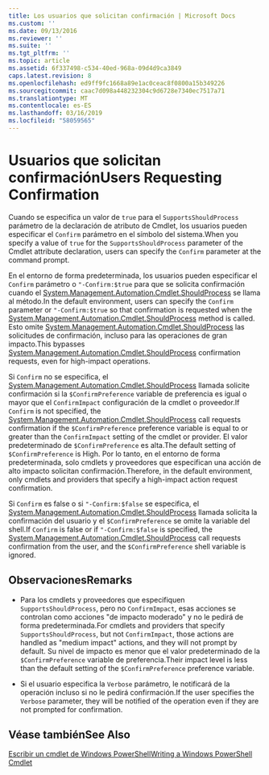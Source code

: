 ```yaml
---
title: Los usuarios que solicitan confirmación | Microsoft Docs
ms.custom: ''
ms.date: 09/13/2016
ms.reviewer: ''
ms.suite: ''
ms.tgt_pltfrm: ''
ms.topic: article
ms.assetid: 6f337498-c534-40ed-968a-09d4d9ca3849
caps.latest.revision: 8
ms.openlocfilehash: ed9ff9fc1668a89e1ac0ceac8f0800a15b349226
ms.sourcegitcommit: caac7d098a448232304c9d6728e7340ec7517a71
ms.translationtype: MT
ms.contentlocale: es-ES
ms.lasthandoff: 03/16/2019
ms.locfileid: "58059565"
---
```

# <a name="users-requesting-confirmation"></a><span data-ttu-id="8b5fc-102">Usuarios que solicitan confirmación</span><span class="sxs-lookup"><span data-stu-id="8b5fc-102">Users Requesting Confirmation</span></span>

<span data-ttu-id="8b5fc-103">Cuando se especifica un valor de `true` para el `SupportsShouldProcess` parámetro de la declaración de atributo de Cmdlet, los usuarios pueden especificar el `Confirm` parámetro en el símbolo del sistema.</span><span class="sxs-lookup"><span data-stu-id="8b5fc-103">When you specify a value of `true` for the `SupportsShouldProcess` parameter of the Cmdlet attribute declaration, users can specify the `Confirm` parameter at the command prompt.</span></span>

<span data-ttu-id="8b5fc-104">En el entorno de forma predeterminada, los usuarios pueden especificar el `Confirm` parámetro o `"-Confirm:$true` para que se solicita confirmación cuando el [System.Management.Automation.Cmdlet.ShouldProcess](/dotnet/api/System.Management.Automation.Cmdlet.ShouldProcess) se llama al método.</span><span class="sxs-lookup"><span data-stu-id="8b5fc-104">In the default environment, users can specify the `Confirm` parameter or `"-Confirm:$true` so that confirmation is requested when the [System.Management.Automation.Cmdlet.ShouldProcess](/dotnet/api/System.Management.Automation.Cmdlet.ShouldProcess) method is called.</span></span> <span data-ttu-id="8b5fc-105">Esto omite [System.Management.Automation.Cmdlet.ShouldProcess](/dotnet/api/System.Management.Automation.Cmdlet.ShouldProcess) las solicitudes de confirmación, incluso para las operaciones de gran impacto.</span><span class="sxs-lookup"><span data-stu-id="8b5fc-105">This bypasses [System.Management.Automation.Cmdlet.ShouldProcess](/dotnet/api/System.Management.Automation.Cmdlet.ShouldProcess) confirmation requests, even for high-impact operations.</span></span>

<span data-ttu-id="8b5fc-106">Si `Confirm` no se especifica, el [System.Management.Automation.Cmdlet.ShouldProcess](/dotnet/api/System.Management.Automation.Cmdlet.ShouldProcess) llamada solicite confirmación si la `$ConfirmPreference` variable de preferencia es igual o mayor que el `ConfirmImpact` configuración de la cmdlet o proveedor.</span><span class="sxs-lookup"><span data-stu-id="8b5fc-106">If `Confirm` is not specified, the [System.Management.Automation.Cmdlet.ShouldProcess](/dotnet/api/System.Management.Automation.Cmdlet.ShouldProcess) call requests confirmation if the `$ConfirmPreference` preference variable is equal to or greater than the `ConfirmImpact` setting of the cmdlet or provider.</span></span> <span data-ttu-id="8b5fc-107">El valor predeterminado de `$ConfirmPreference` es alta.</span><span class="sxs-lookup"><span data-stu-id="8b5fc-107">The default setting of `$ConfirmPreference` is High.</span></span> <span data-ttu-id="8b5fc-108">Por lo tanto, en el entorno de forma predeterminada, solo cmdlets y proveedores que especifican una acción de alto impacto solicitan confirmación.</span><span class="sxs-lookup"><span data-stu-id="8b5fc-108">Therefore, in the default environment, only cmdlets and providers that specify a high-impact action request confirmation.</span></span>

<span data-ttu-id="8b5fc-109">Si `Confirm` es false o si `"-Confirm:$false` se especifica, el [System.Management.Automation.Cmdlet.ShouldProcess](/dotnet/api/System.Management.Automation.Cmdlet.ShouldProcess) llamada solicita la confirmación del usuario y el `$ConfirmPreference` se omite la variable del shell.</span><span class="sxs-lookup"><span data-stu-id="8b5fc-109">If `Confirm` is false or if `"-Confirm:$false` is specified, the [System.Management.Automation.Cmdlet.ShouldProcess](/dotnet/api/System.Management.Automation.Cmdlet.ShouldProcess) call requests confirmation from the user, and the `$ConfirmPreference` shell variable is ignored.</span></span>

## <a name="remarks"></a><span data-ttu-id="8b5fc-110">Observaciones</span><span class="sxs-lookup"><span data-stu-id="8b5fc-110">Remarks</span></span>

- <span data-ttu-id="8b5fc-111">Para los cmdlets y proveedores que especifiquen `SupportsShouldProcess`, pero no `ConfirmImpact`, esas acciones se controlan como acciones "de impacto moderado" y no le pedirá de forma predeterminada.</span><span class="sxs-lookup"><span data-stu-id="8b5fc-111">For cmdlets and providers that specify `SupportsShouldProcess`, but not `ConfirmImpact`, those actions are handled as "medium impact" actions, and they will not prompt by default.</span></span> <span data-ttu-id="8b5fc-112">Su nivel de impacto es menor que el valor predeterminado de la `$ConfirmPreference` variable de preferencia.</span><span class="sxs-lookup"><span data-stu-id="8b5fc-112">Their impact level is less than the default setting of the `$ConfirmPreference` preference variable.</span></span>

- <span data-ttu-id="8b5fc-113">Si el usuario especifica la `Verbose` parámetro, le notificará de la operación incluso si no le pedirá confirmación.</span><span class="sxs-lookup"><span data-stu-id="8b5fc-113">If the user specifies the `Verbose` parameter, they will be notified of the operation even if they are not prompted for confirmation.</span></span>

## <a name="see-also"></a><span data-ttu-id="8b5fc-114">Véase también</span><span class="sxs-lookup"><span data-stu-id="8b5fc-114">See Also</span></span>

[<span data-ttu-id="8b5fc-115">Escribir un cmdlet de Windows PowerShell</span><span class="sxs-lookup"><span data-stu-id="8b5fc-115">Writing a Windows PowerShell Cmdlet</span></span>](./writing-a-windows-powershell-cmdlet.md)
